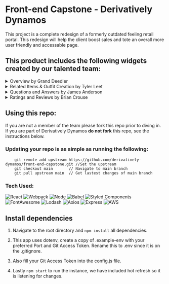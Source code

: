 # Front-end Capstone - Derivatively Dynamos

This project is a complete redesign of a formerly outdated feeling retail portal. This redesign will help the client boost sales and tote an overall more user friendly and accessable page.

## This product includes the following widgets created by our talented team:




<details>
<summary>Overview by Grand Deedler</summary>
<br>
    
https://user-images.githubusercontent.com/76674186/189499818-5c3988b1-0234-4f67-b252-e75172c7e22e.mp4
    
- The Overview section is the the first thing a customer sees upon visiting the page. Product details, price, and description are displayed. The customer can select different styles to see the available sizes and quantities of each SKU in stock. Links for sharing the product to social media are also available.
    
- The dominant section of the overview is the image gallery. Customers can scroll through the available photos for each product style. If they click on the image it expands to a blown up gallery view. Clicking again on this view zooms in 300%, allowing customers to view small details in each product.
</details>

<details>
<summary>Related Items & Outfit Creation by Tyler Leet</summary>
<br>
-your text here-
</details>

<details>
<summary>Questions and Answers by James Anderson</summary>
<br>
    
This module allows the asking and answering of questions for the selected product. The functionality contained within this module can be divided into five unique subsections:

1. Search for a question and answer
2. View questions
3. View answers
4. Ask a question
5. Answer a question
    
- All question and answer data is obtained through HTTP requests to the API. If a different product is selected, it will trigger a request to the API and the module will re-render. After the data is received, questions and answers are sorted by their helpfulness, or number of helpful upvotes, as well if the questions actually contain answers. Users are able to report answers to the website which will have them removed, as well as vote on a question’s or answer’s helpfulness up to a total of one time.
    
- Expanding both the answer or question section renders a scrollbar for user friendly navigation. 
    
- The search bar will only begin to filter questions after three characters are typed while keeping all sort functions working properly.
    
- Adding a new question or answer will trigger a modal view with a form to be filled out and submitted. Upon submission, each field is validated based on a set of requirements provided in the business documents. Upon a successful submission, a post request will be sent to the API to persist the data.
</details>

<details>
<summary>Ratings and Reviews by Brian Crouse</summary>
<br>
Ratings and Reviews is meant to show a comprehensive breakdown of all user ratings for the currently selected product. This includes; the product's average rating, followed by percentage based "star rating" shown by a horizontal bar graph, as well as product characteristics represented by a slider. The reviews display lets users read into what others have thought about the product and post a review themselves, which is sent to Atelier API.
</details>

## Using this repo:

If you are not a member of the team please fork this repo prior to diving in. If you are part of Derivatively Dynamos **do not fork** this repo, see the instructions below.

### Updating your repo is as simple as running the following:

```
    git remote add upstream https://github.com/derivatively-dynamos/front-end-capstone.git //Set the upstream
    git checkout main       // Navigate to main branch
    git pull upstream main  // Get lastest changes of main branch
```

### Tech Used:
![React](https://img.shields.io/badge/-React-61DAFB?logo=react&logoColor=white&style=plastic)
![Webpack](https://img.shields.io/badge/-Webpack-8DD6F9?logo=webpack&logoColor=white&style=plastic)
![Node](https://img.shields.io/badge/-Node-9ACD32?logo=node.js&logoColor=white&style=plastic)
![Babel](https://img.shields.io/badge/-Babel-F9DC3E?logo=babel&logoColor=white&style=plastic)
![Styled Components](https://img.shields.io/badge/-Styled_Components-DB7093?logo=styled-components&logoColor=white&style=plastic)
![FontAwesome](https://img.shields.io/badge/-Font_Awesome-146ebe?logo=fontawesome&logoColor=white&style=plastic)
![Lodash](https://img.shields.io/badge/-Lodash-3492ff?logo=lodash&logoColor=white&style=plastic)
![Axios](https://img.shields.io/badge/-Axios-373747?logo=axios&logoColor=white&style=plastic)
![Express](https://img.shields.io/badge/-Express-DCDCDC?logo=express&logoColor=black&style=plastic)
![AWS](https://img.shields.io/badge/-AWS-000000?logo=amazon-aws&logoColor=white&style=plastic)


## Install dependencies

1. Navigate to the root directory and `npm install` all dependencies.

2. This app uses dotenv, create a copy of .example-env with your preferred Port and Git Access Token. Rename this to .env since it is on the .gitignore.

3. Also fill your Git Access Token into the config.js file.

4. Lastly `npm start` to run the instance, we have included hot refresh so it is listening for changes.



